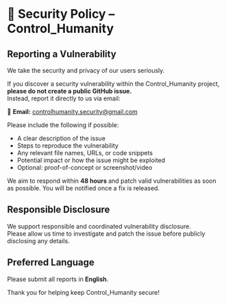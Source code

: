 # 🔐 Security Policy – Control_Humanity

## Reporting a Vulnerability

We take the security and privacy of our users seriously.

If you discover a security vulnerability within the Control_Humanity project, **please do not create a public GitHub issue.**  
Instead, report it directly to us via email:

📧 **Email:** controlhumanity.security@gmail.com

Please include the following if possible:

- A clear description of the issue
- Steps to reproduce the vulnerability
- Any relevant file names, URLs, or code snippets
- Potential impact or how the issue might be exploited
- Optional: proof-of-concept or screenshot/video

We aim to respond within **48 hours** and patch valid vulnerabilities as soon as possible. You will be notified once a fix is released.

## Responsible Disclosure

We support responsible and coordinated vulnerability disclosure.  
Please allow us time to investigate and patch the issue before publicly disclosing any details.

## Preferred Language

Please submit all reports in **English**.

Thank you for helping keep Control_Humanity secure!
